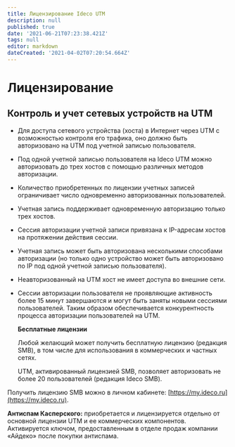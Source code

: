 ```yaml
---
title: Лицензирование Ideco UTM
description: null
published: true
date: '2021-06-21T07:23:38.421Z'
tags: null
editor: markdown
dateCreated: '2021-04-02T07:20:54.664Z'
---
```


# Лицензирование

## Контроль и учет сетевых устройств на UTM

* Для доступа сетевого устройства \(хоста\) в Интернет через UTM с возможностью контроля его трафика, оно должно быть авторизовано на UTM под учетной записью пользователя.
* Под одной учетной записью пользователя на Ideco UTM можно авторизовать до трех хостов с помощью различных методов авторизации.
* Количество приобретенных по лицензии учетных записей ограничивает число одновременно авторизованных пользователей.
* Учетная запись поддерживает одновременную авторизацию только трех хостов.
* Сессия авторизации учетной записи привязана к IP-адресам хостов на протяжении действия сессии.
* Учетная запись может быть авторизована несколькими способами авторизации \(но только одно устройство может быть авторизовано по IP под одной учетной записью пользователя\).
* Неавторизованный на UTM хост не имеет доступа во внешние сети.
* Сессии авторизации пользователя не проявляющие активность более 15 минут завершаются и могут быть заняты новыми сессиями пользователей. Таким образом обеспечивается конкурентность процесса авторизации пользователей на UTM.

  **Бесплатные лицензии**

  Любой желающий может получить бесплатную лицензию \(редакция SMB\), в том числе для использования в коммерческих и частных сетях.

  UTM, активированный лицензией SMB, позволяет авторизовать не более 20 пользователей \(редакция Ideco SMB\). 

Получить лицензию SMB можно в личном кабинете: [https://my.ideco.ru](https://my.ideco.ru).

**Антиспам Касперского:** приобретается и лицензируется отдельно от основной лицензии UTM и ее коммерческих компонентов. Активируется ключом, предоставленным в отделе продаж компании «Айдеко» после покупки антиспама.

